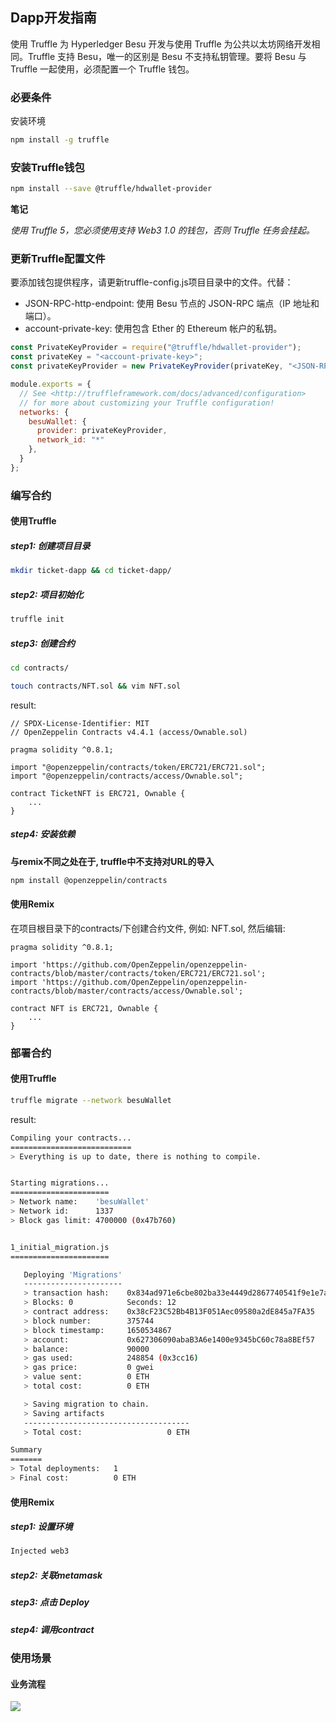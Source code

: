 ## Dapp开发指南

使用 Truffle 为 Hyperledger Besu 开发与使用 Truffle 为公共以太坊网络开发相同。Truffle 支持 Besu，唯一的区别是 Besu 不支持私钥管理。要将 Besu 与 Truffle 一起使用，必须配置一个 Truffle 钱包。

### 必要条件
安装环境
```bash
npm install -g truffle
```

### 安装Truffle钱包
```bash
npm install --save @truffle/hdwallet-provider
```
**笔记**

_使用 Truffle 5，您必须使用支持 Web3 1.0 的钱包，否则 Truffle 任务会挂起。_

### 更新Truffle配置文件

要添加钱包提供程序，请更新truffle-config.js项目目录中的文件。代替：

- JSON-RPC-http-endpoint: 使用 Besu 节点的 JSON-RPC 端点（IP 地址和端口）。
- account-private-key: 使用包含 Ether 的 Ethereum 帐户的私钥。

```js
const PrivateKeyProvider = require("@truffle/hdwallet-provider");
const privateKey = "<account-private-key>";
const privateKeyProvider = new PrivateKeyProvider(privateKey, "<JSON-RPC-http-endpoint>");

module.exports = {
  // See <http://truffleframework.com/docs/advanced/configuration>
  // for more about customizing your Truffle configuration!
  networks: {
    besuWallet: {
      provider: privateKeyProvider,
      network_id: "*"
    },
  }
};
```

### 编写合约
#### 使用Truffle


##### step1: 创建项目目录
```bash
mkdir ticket-dapp && cd ticket-dapp/
```

##### step2: 项目初始化
```bash
truffle init
```

##### step3: 创建合约
```bash
cd contracts/
```
```bash
touch contracts/NFT.sol && vim NFT.sol
```
result:
```sol
// SPDX-License-Identifier: MIT
// OpenZeppelin Contracts v4.4.1 (access/Ownable.sol)

pragma solidity ^0.8.1;

import "@openzeppelin/contracts/token/ERC721/ERC721.sol";
import "@openzeppelin/contracts/access/Ownable.sol";

contract TicketNFT is ERC721, Ownable {
    ...    
}
```
##### step4: 安装依赖
**与remix不同之处在于, truffle中不支持对URL的导入**
```bash
npm install @openzeppelin/contracts
```

#### 使用Remix

在项目根目录下的contracts/下创建合约文件, 例如: NFT.sol, 然后编辑:
```sol
pragma solidity ^0.8.1;

import 'https://github.com/OpenZeppelin/openzeppelin-contracts/blob/master/contracts/token/ERC721/ERC721.sol';
import 'https://github.com/OpenZeppelin/openzeppelin-contracts/blob/master/contracts/access/Ownable.sol';

contract NFT is ERC721, Ownable {
    ...
}
```

### 部署合约
#### 使用Truffle
```bash
truffle migrate --network besuWallet
```
result:
```bash
Compiling your contracts...
===========================
> Everything is up to date, there is nothing to compile.


Starting migrations...
======================
> Network name:    'besuWallet'
> Network id:      1337
> Block gas limit: 4700000 (0x47b760)


1_initial_migration.js
======================

   Deploying 'Migrations'
   ----------------------
   > transaction hash:    0x834ad971e6cbe802ba33e4449d2867740541f9e1e7a2f7529dfbdf73f3ad8fdd
   > Blocks: 0            Seconds: 12
   > contract address:    0x38cF23C52Bb4B13F051Aec09580a2dE845a7FA35
   > block number:        375744
   > block timestamp:     1650534867
   > account:             0x627306090abaB3A6e1400e9345bC60c78a8BEf57
   > balance:             90000
   > gas used:            248854 (0x3cc16)
   > gas price:           0 gwei
   > value sent:          0 ETH
   > total cost:          0 ETH

   > Saving migration to chain.
   > Saving artifacts
   -------------------------------------
   > Total cost:                   0 ETH

Summary
=======
> Total deployments:   1
> Final cost:          0 ETH

```

#### 使用Remix
##### step1: 设置环境 
```bash
Injected web3
```

##### step2: 关联metamask

##### step3: 点击 Deploy

##### step4: 调用contract


### 使用场景

#### 业务流程

![](http://mweb-storage.oss-cn-shenzhen.aliyuncs.com/2022/04/25/16505938268926.jpg?image/auto-orient,1/quality,Q_90)
